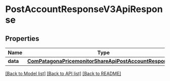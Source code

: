 # PostAccountResponseV3ApiResponse

## Properties
Name | Type | Description | Notes
------------ | ------------- | ------------- | -------------
**data** | [**ComPatagonaPricemonitorShareApiPostAccountResponseV3**](ComPatagonaPricemonitorShareApiPostAccountResponseV3.md) |  | 

[[Back to Model list]](../README.md#documentation-for-models) [[Back to API list]](../README.md#documentation-for-api-endpoints) [[Back to README]](../README.md)


